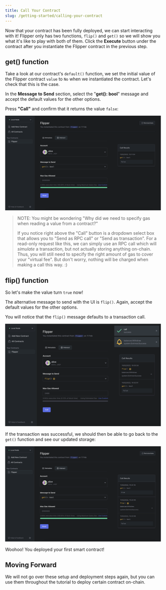 ```yaml
---
title: Call Your Contract
slug: /getting-started/calling-your-contract
---
```


Now that your contract has been fully deployed, we can start interacting with it! Flipper only has
two functions, `flip()` and `get()` so we will show you what it's like to play with both of them.
Click the **Execute** button under the contract after you instantiate the Flipper contract in the
previous step.

## get() function

Take a look at our contract's `default()` function, we set the initial value of the Flipper contract
`value` to `No` when we instantiated the contract. Let's check that this is the case.

In the **Message to Send** section, select the "**get(): bool**" message and accept the default
values for the other options.

Press **"Call"** and confirm that it returns the value `false`:

![An image of Flipper RPC call with false](./assets/flipper-false.png)

> NOTE: You might be wondering "Why did we need to specify gas when reading a value from a contract?"
>
> If you notice right above the "Call" button is a dropdown select box that allows you to "Send as RPC call" or "Send as transaction". For a read-only request like this, we can simply use an RPC call which will _simulate_ a transaction, but not actually storing anything on-chain. Thus, you will still need to specify the right amount of gas to cover your "virtual fee". But don't worry, nothing will be charged when making a call this way. :)

## flip() function

So let's make the value turn `true` now!

The alternative message to send with the UI is `flip()`. Again, accept the default values for the other options.

You will notice that the `flip()` message defaults to a transaction call.

![An image of a Flipper transaction](./assets/send-as-transaction.png)

If the transaction was successful, we should then be able to go back to the `get()` function and see our updated storage:

![An image of Flipper RPC call with true](./assets/flipper-true.png)

Woohoo! You deployed your first smart contract!

## Moving Forward

We will not go over these setup and deployment steps again, but you can use them throughout the
tutorial to deploy certain contract on-chain.

